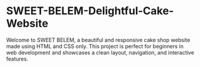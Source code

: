 # SWEET-BELEM-Delightful-Cake-Website
Welcome to SWEET BELEM, a beautiful and responsive cake shop website made using HTML and CSS only. This project is perfect for beginners in web development and showcases a clean layout, navigation, and interactive features.
